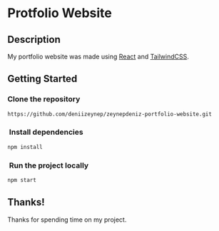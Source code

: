 # Protfolio Website

## Description

My portfolio website was made using [React](https://react.dev/) and [TailwindCSS](https://tailwindcss.com/).

## Getting Started

### Clone the repository

```bash
https://github.com/deniizeynep/zeynepdeniz-portfolio-website.git
```

###  Install dependencies

```bash
npm install
```

###  Run the project locally

```bash
npm start
```

## Thanks!

Thanks for spending time on my project.
